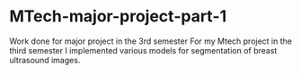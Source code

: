 # MTech-major-project-part-1
Work done for major project in the 3rd semester
For my Mtech project in the third semester I implemented various models for segmentation of breast ultrasound images.
